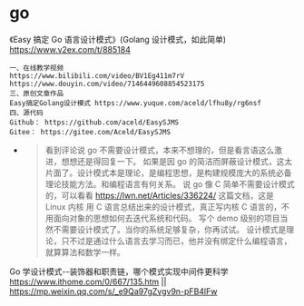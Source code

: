
# go

《Easy 搞定 Go 语言设计模式》(Golang 设计模式，如此简单) https://www.v2ex.com/t/885184
```console
一、在线教学视频
https://www.bilibili.com/video/BV1Eg411m7rV
https://www.douyin.com/video/7146449608854523175
三、原创文章作品
Easy搞定Golang设计模式 https://www.yuque.com/aceld/lfhu8y/rg6nsf
四、源代码
Github： https://github.com/aceld/EasySJMS
Gitee： https://gitee.com/Aceld/EasySJMS
```
- > 看到评论说 go 不需要设计模式，本来不想理的，但是看言语这么激进，想想还是得回复一下。 如果是因 go 的简洁而屏蔽设计模式，这太片面了。设计模式本是理论，是编程思想，是构建规模庞大的系统必备理论技能方法。和编程语言有何关系。 说 go 像 C 简单不需要设计模式的，可以看看 https://lwn.net/Articles/336224/ 这篇文档，这是 Linux 内核 用 C 语言总结出来的设计模式，真正写内核 C 语言的，不用面向对象的思想如何去迭代系统和代码。 写个 demo 级别的项目当然不需要设计模式了。当你的系统足够复杂，你再试试。 设计模式是理论，只不过是通过什么语言去学习而已，他并没有绑定什么编程语言，就算算法和数学一样。

Go 学设计模式--装饰器和职责链，哪个模式实现中间件更科学 https://www.ithome.com/0/667/135.htm || https://mp.weixin.qq.com/s/_e9Qa97gZvgv9n-pFB4lFw
